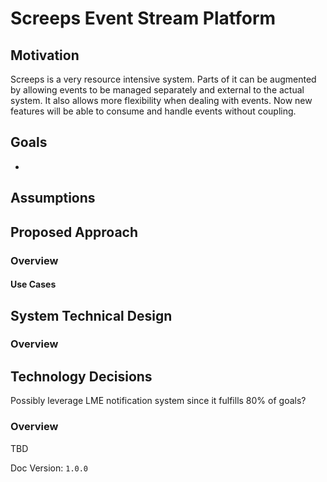 # Screeps Event Stream Platform


## Motivation

Screeps is a very resource intensive system. Parts of it can be augmented by allowing events to be managed separately and external to the actual system. It also allows more flexibility when dealing with events. Now new features will be able to consume and handle events without coupling.

## Goals

* 


## Assumptions


## Proposed Approach


### Overview



#### Use Cases

## System Technical Design

### Overview

## Technology Decisions

Possibly leverage LME notification system since it fulfills 80% of goals?

### Overview

TBD

Doc Version: `1.0.0`

[diagram1]: ./images/RoutingActivity.png
[diagram2]: ./images/PotentialDocumentRoutingInteraction.png
[diagram3]: ./images/AuthorizationRoutingInteraction.png
[diagram4]: ./images/PotentialDocumentRoutingActivity.png
[diagram5]: ./images/AuthorizationRoutingActivity.png